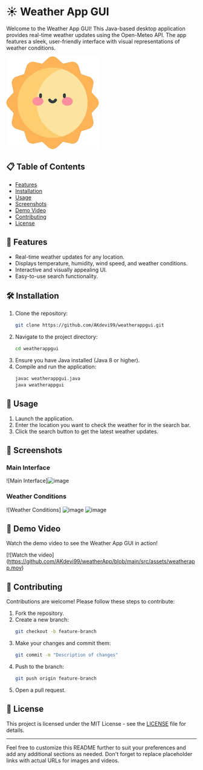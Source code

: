 

# ☀️ Weather App GUI

Welcome to the Weather App GUI! This Java-based desktop application provides real-time weather updates using the Open-Meteo API. The app features a sleek, user-friendly interface with visual representations of weather conditions.

![Weather App GUI](src/assets/sunny.png)

## 📋 Table of Contents
- [Features](#features)
- [Installation](#installation)
- [Usage](#usage)
- [Screenshots](#screenshots)
- [Demo Video](#demo-video)
- [Contributing](#contributing)
- [License](#license)

## 🌟 Features
- Real-time weather updates for any location.
- Displays temperature, humidity, wind speed, and weather conditions.
- Interactive and visually appealing UI.
- Easy-to-use search functionality.

## 🛠️ Installation
1. Clone the repository:
    ```bash
    git clone https://github.com/AKdevi99/weatherappgui.git
    ```
2. Navigate to the project directory:
    ```bash
    cd weatherappgui
    ```
3. Ensure you have Java installed (Java 8 or higher).
4. Compile and run the application:
    ```bash
    javac weatherappgui.java
    java weatherappgui
    ```

## 🚀 Usage
1. Launch the application.
2. Enter the location you want to check the weather for in the search bar.
3. Click the search button to get the latest weather updates.

## 📸 Screenshots
### Main Interface
![Main Interface]![image](https://github.com/AKdevi99/weatherApp/assets/133839771/053ed925-8c24-40b2-92ac-ac3f18d4f9cf)

### Weather Conditions
![Weather Conditions]
![image](https://github.com/AKdevi99/weatherApp/assets/133839771/83a19d1a-1a2e-4f74-80fb-e97581177b50)
![image](https://github.com/AKdevi99/weatherApp/assets/133839771/f442db17-e5a7-4c46-938c-fc06acf32ac7)



## 🎥 Demo Video
Watch the demo video to see the Weather App GUI in action!

[![Watch the video]
(https://github.com/AKdevi99/weatherApp/blob/main/src/assets/weatherapp.mov)


## 🤝 Contributing
Contributions are welcome! Please follow these steps to contribute:
1. Fork the repository.
2. Create a new branch:
    ```bash
    git checkout -b feature-branch
    ```
3. Make your changes and commit them:
    ```bash
    git commit -m "Description of changes"
    ```
4. Push to the branch:
    ```bash
    git push origin feature-branch
    ```
5. Open a pull request.

## 📄 License
This project is licensed under the MIT License - see the [LICENSE](LICENSE) file for details.

---

Feel free to customize this README further to suit your preferences and add any additional sections as needed. Don't forget to replace placeholder links with actual URLs for images and videos.
